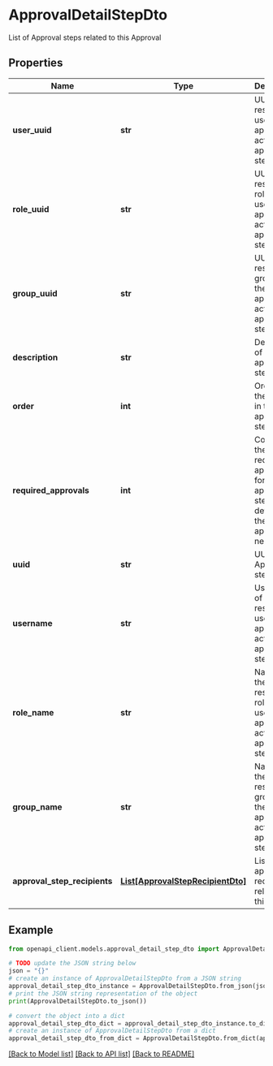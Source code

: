# ApprovalDetailStepDto

List of Approval steps related to this Approval

## Properties

Name | Type | Description | Notes
------------ | ------------- | ------------- | -------------
**user_uuid** | **str** | UUID of the responsible user to approve action in approval step | [optional] 
**role_uuid** | **str** | UUID of the responsible role of the users to approve action in approval step | [optional] 
**group_uuid** | **str** | UUID of the responsible group of the users to approve action in approval step | [optional] 
**description** | **str** | Description of the approval step | [optional] 
**order** | **int** | Order of the position in the approval steps flow | 
**required_approvals** | **int** | Count of the required approvals for the approval step, by default there is 1 approval needed. | [optional] 
**uuid** | **str** | UUID of the Approval step | 
**username** | **str** | Username of the responsible user to approve action in approval step | [optional] 
**role_name** | **str** | Name of the responsible role of the users to approve action in approval step | [optional] 
**group_name** | **str** | Name of the responsible group of the users to approve action in approval step | [optional] 
**approval_step_recipients** | [**List[ApprovalStepRecipientDto]**](ApprovalStepRecipientDto.md) | List of the approval recipient related for this step | 

## Example

```python
from openapi_client.models.approval_detail_step_dto import ApprovalDetailStepDto

# TODO update the JSON string below
json = "{}"
# create an instance of ApprovalDetailStepDto from a JSON string
approval_detail_step_dto_instance = ApprovalDetailStepDto.from_json(json)
# print the JSON string representation of the object
print(ApprovalDetailStepDto.to_json())

# convert the object into a dict
approval_detail_step_dto_dict = approval_detail_step_dto_instance.to_dict()
# create an instance of ApprovalDetailStepDto from a dict
approval_detail_step_dto_from_dict = ApprovalDetailStepDto.from_dict(approval_detail_step_dto_dict)
```
[[Back to Model list]](../README.md#documentation-for-models) [[Back to API list]](../README.md#documentation-for-api-endpoints) [[Back to README]](../README.md)


